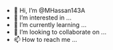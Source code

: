 - 👋 Hi, I’m @MHassan143A
- 👀 I’m interested in ...
- 🌱 I’m currently learning ...
- 💞️ I’m looking to collaborate on ...
- 📫 How to reach me ...

<!---
MHassan143A/MHassan143A is a ✨ special ✨ repository because its `README.md` (this file) appears on your GitHub profile.
You can click the Preview link to take a look at your changes.
--->
